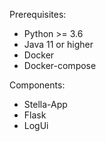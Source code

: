Prerequisites:  
* Python >= 3.6
* Java 11 or higher
* Docker
* Docker-compose

Components:  
* Stella-App
* Flask
* LogUi